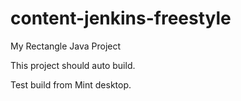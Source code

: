 # content-jenkins-freestyle
My Rectangle Java Project

This project should auto build.

Test build from Mint desktop.
